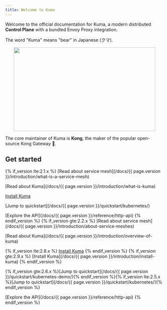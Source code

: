 ```yaml
---
title: Welcome to Kuma
---
```


Welcome to the official documentation for Kuma, a modern distributed **Control Plane** with a bundled Envoy Proxy integration.

The word "Kuma" means "bear" in Japanese (クマ).

<center>
<img src="/assets/images/diagrams/main-diagram@2x.png" alt="" width="450" height="267"/>
</center>

The core maintainer of Kuma is **Kong**, the maker of the popular open-source Kong Gateway 🦍.

## Get started

{% if_version lte:2.1.x %}
[Read about service mesh](/docs/{{ page.version }}/introduction/what-is-a-service-mesh)


[Read about Kuma](/docs/{{ page.version }}/introduction/what-is-kuma)

[Install Kuma](/install/latest/)

[Jump to quickstart](/docs/{{ page.version }}/quickstart/kubernetes/)

[Explore the API](/docs/{{ page.version }}/reference/http-api)
{% endif_version %}
{% if_version gte:2.2.x %}
[Read about service mesh](/docs/{{ page.version }}/introduction/about-service-meshes)


[Read about Kuma](/docs/{{ page.version }}/introduction/overview-of-kuma)

{% if_version lte:2.8.x %}
[Install Kuma](/install/latest/)
{% endif_version %}
{% if_version gte:2.9.x %}
[Install Kuma](/docs/{{ page.version }}/introduction/install-kuma)
{% endif_version %}

{% if_version gte:2.6.x %}[Jump to quickstart](/docs/{{ page.version }}/quickstart/kubernetes-demo/){% endif_version %}{% if_version lte:2.5.x %}[Jump to quickstart](/docs/{{ page.version }}/quickstart/kubernetes/){% endif_version %}

[Explore the API](/docs/{{ page.version }}/reference/http-api)
{% endif_version %}
